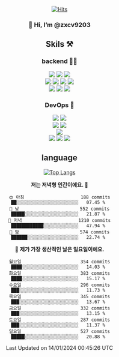 <div align="center">

[![Hits](https://hits.seeyoufarm.com/api/count/incr/badge.svg?url=https%3A%2F%2Fgithub.com%2Fzxcv9203%2Fhit-counter&count_bg=%23FF7272&title_bg=%23324C2E&icon=codeigniter.svg&icon_color=%23DD5B5B&title=%EB%B0%A9%EB%AC%B8%EC%9E%90&edge_flat=false)](https://hits.seeyoufarm.com)
  
### 👋 Hi, I’m @zxcv9203

## Skils ⚒️
### backend 🧑‍💻
  
<img src="https://img.shields.io/badge/Java-FF6600?style=flat-square&logo=buymeacoffee&logoColor=white"/>
<img src="https://img.shields.io/badge/Go-0099FF?style=flat-square&logo=go&logoColor=white"/>
<img src="https://img.shields.io/badge/Kotlin-7F52FF?style=flat-square&logo=kotlin&logoColor=white"/>
  
  
<br />
  
<img src="https://img.shields.io/badge/Spring-339933?style=flat-square&logo=Spring&logoColor=white"/>
<img src="https://img.shields.io/badge/Spring Boot-339933?style=flat-square&logo=Spring Boot&logoColor=white"/>
<img src="https://img.shields.io/badge/Spring Security-339933?style=flat-square&logo=Spring Security&logoColor=white"/>
  
<img src="https://img.shields.io/badge/Spring Data JPA-339933?style=flat-square&logo=Hibernate&logoColor=white"/>

<br />
  
  <img src="https://img.shields.io/badge/mysql-0099FF?style=flat-square&logo=mysql&logoColor=white"/>
  <img src="https://img.shields.io/badge/mariadb-0099FF?style=flat-square&logo=mariadb&logoColor=white"/>
  <img src="https://img.shields.io/badge/mongoDB-47A248?style=flat-square&logo=mongodb&logoColor=white"/>
  
  
### DevOps 🚀
  
  <img src="https://img.shields.io/badge/docker-2496ED?style=flat-square&logo=docker&logoColor=white"/>
  <img src="https://img.shields.io/badge/kubernetes-326CE5?style=flat-square&logo=kubernetes&logoColor=white"/>
  
  <br />
  
  <img src="https://img.shields.io/badge/Github Actions-2088FF?style=flat-square&logo=githubactions&logoColor=white"/>
  <img src="https://img.shields.io/badge/Jenkins-D24939?style=flat-square&logo=jenkins&logoColor=white"/>
  
  
  <br />
  <img src="https://img.shields.io/badge/terraform-7B42BC?style=flat-square&logo=terraform&logoColor=white"/>
  
  <br />
  <img src="https://img.shields.io/badge/Amazon AWS-232F3E?style=flat-square&logo=Amazon AWS&logoColor=white"/>

  <img src="https://img.shields.io/badge/GCP-4285F4?style=flat-square&logo=googlecloud&logoColor=white"/>
  <img src="https://img.shields.io/badge/NCP-03C75A?style=flat-square&logo=naver&logoColor=white"/>
  
  
## language

[![Top Langs](https://github-readme-stats.vercel.app/api/top-langs/?username=zxcv9203&hide=html&exclude_repo=zxcv9203.github.io,golB&theme=grate-gatsby)](https://github.com/zxcv9203/github-readme-stats)
  
<!--START_SECTION:waka-->
**저는 저녁형 인간이에요. 🦉** 

```text
🌞 아침                     188 commits         ██░░░░░░░░░░░░░░░░░░░░░░░   07.45 % 
🌆 낮　                     552 commits         █████░░░░░░░░░░░░░░░░░░░░   21.87 % 
🌃 저녁                     1210 commits        ████████████░░░░░░░░░░░░░   47.94 % 
🌙 밤　                     574 commits         ██████░░░░░░░░░░░░░░░░░░░   22.74 % 
```
📅 **제가 가장 생산적인 날은 일요일이에요.** 

```text
월요일                      354 commits         ████░░░░░░░░░░░░░░░░░░░░░   14.03 % 
화요일                      383 commits         ████░░░░░░░░░░░░░░░░░░░░░   15.17 % 
수요일                      296 commits         ███░░░░░░░░░░░░░░░░░░░░░░   11.73 % 
목요일                      345 commits         ███░░░░░░░░░░░░░░░░░░░░░░   13.67 % 
금요일                      332 commits         ███░░░░░░░░░░░░░░░░░░░░░░   13.15 % 
토요일                      287 commits         ███░░░░░░░░░░░░░░░░░░░░░░   11.37 % 
일요일                      527 commits         █████░░░░░░░░░░░░░░░░░░░░   20.88 % 
```



 Last Updated on 14/01/2024 00:45:26 UTC
<!--END_SECTION:waka-->
  
</div>

